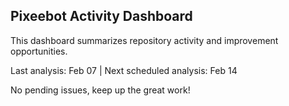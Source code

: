 ## Pixeebot Activity Dashboard

This dashboard summarizes repository activity and improvement opportunities.

Last analysis: Feb 07 | Next scheduled analysis: Feb 14

No pending issues, keep up the great work!
